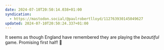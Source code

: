 ```yaml
---
date: 2024-07-10T20:50:14.038+01:00
syndication:
  - https://mastodon.social/@paulrobertlloyd/112763930145049627
updated: 2024-07-10T20:50:24.337+01:00
---
```


It seems as though England have remembered they are playing the _beautiful_ game. Promising first half! 🏴󠁧󠁢󠁥󠁮󠁧󠁿
